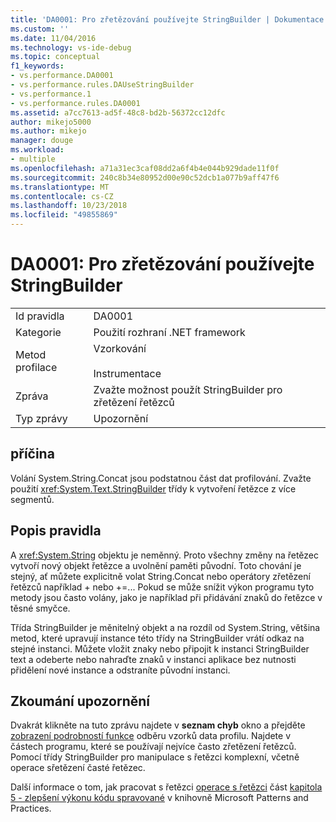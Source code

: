 ```yaml
---
title: 'DA0001: Pro zřetězování používejte StringBuilder | Dokumentace Microsoftu'
ms.custom: ''
ms.date: 11/04/2016
ms.technology: vs-ide-debug
ms.topic: conceptual
f1_keywords:
- vs.performance.DA0001
- vs.performance.rules.DAUseStringBuilder
- vs.performance.1
- vs.performance.rules.DA0001
ms.assetid: a7cc7613-ad5f-48c8-bd2b-56372cc12dfc
author: mikejo5000
ms.author: mikejo
manager: douge
ms.workload:
- multiple
ms.openlocfilehash: a71a31ec3caf08dd2a6f4b4e044b929dade11f0f
ms.sourcegitcommit: 240c8b34e80952d00e90c52dcb1a077b9aff47f6
ms.translationtype: MT
ms.contentlocale: cs-CZ
ms.lasthandoff: 10/23/2018
ms.locfileid: "49855869"
---
```

# <a name="da0001-use-stringbuilder-for-concatenations"></a>DA0001: Pro zřetězování používejte StringBuilder

|||  
|-|-|  
|Id pravidla|DA0001|  
|Kategorie|Použití rozhraní .NET framework|  
|Metod profilace|Vzorkování<br /><br /> Instrumentace|  
|Zpráva|Zvažte možnost použít StringBuilder pro zřetězení řetězců|  
|Typ zprávy|Upozornění|  

## <a name="cause"></a>příčina  
 Volání System.String.Concat jsou podstatnou část dat profilování. Zvažte použití <xref:System.Text.StringBuilder> třídy k vytvoření řetězce z více segmentů.  

## <a name="rule-description"></a>Popis pravidla  
 A <xref:System.String> objektu je neměnný. Proto všechny změny na řetězec vytvoří nový objekt řetězce a uvolnění paměti původní. Toto chování je stejný, ať můžete explicitně volat String.Concat nebo operátory zřetězení řetězců například + nebo +=... Pokud se může snížit výkon programu tyto metody jsou často volány, jako je například při přidávání znaků do řetězce v těsné smyčce.  

 Třída StringBuilder je měnitelný objekt a na rozdíl od System.String, většina metod, které upravují instance této třídy na StringBuilder vrátí odkaz na stejné instanci. Můžete vložit znaky nebo připojit k instanci StringBuilder text a odeberte nebo nahraďte znaků v instanci aplikace bez nutnosti přidělení nové instance a odstraníte původní instanci.  

## <a name="how-to-investigate-a-warning"></a>Zkoumání upozornění  
 Dvakrát klikněte na tuto zprávu najdete v **seznam chyb** okno a přejděte [zobrazení podrobností funkce](../profiling/function-details-view.md) odběru vzorků data profilu. Najdete v částech programu, které se používají nejvíce často zřetězení řetězců. Pomocí třídy StringBuilder pro manipulace s řetězci komplexní, včetně operace sřetězení časté řetězec.  

 Další informace o tom, jak pracovat s řetězci [operace s řetězci](http://go.microsoft.com/fwlink/?LinkId=177816) část [kapitola 5 - zlepšení výkonu kódu spravované](http://go.microsoft.com/fwlink/?LinkId=177817) v knihovně Microsoft Patterns and Practices.